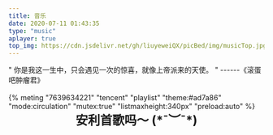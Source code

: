 ```yaml
---
title: 音乐
date: 2020-07-11 01:43:35
type: "music"
aplayer: true
top_img: https://cdn.jsdelivr.net/gh/liuyeweiQX/picBed/img/musicTop.jpg
---
```

<div class="note info flat">" 你是我这一生中，只会遇见一次的惊喜，就像上帝派来的天使。 " ------《滚蛋吧肿瘤君》</div>
<br>
{% meting "7639634221" "tencent" "playlist" "theme:#ad7a86" "mode:circulation" "mutex:true" "listmaxheight:340px" "preload:auto" %}

<div style="text-align: center;font-size: 24px;font-weight: bold"> 安利首歌吗～ (*ˉ︶ˉ*) </div>